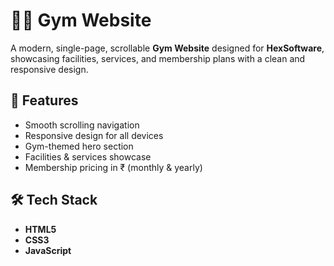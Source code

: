 # 🏋️‍♂ Gym Website

A modern, single-page, scrollable **Gym Website** designed for **HexSoftware**, showcasing facilities, services, and membership plans with a clean and responsive design.

## 📌 Features
- Smooth scrolling navigation
- Responsive design for all devices
- Gym-themed hero section
- Facilities & services showcase
- Membership pricing in ₹ (monthly & yearly)

## 🛠️ Tech Stack
- **HTML5**
- **CSS3**
- **JavaScript**
